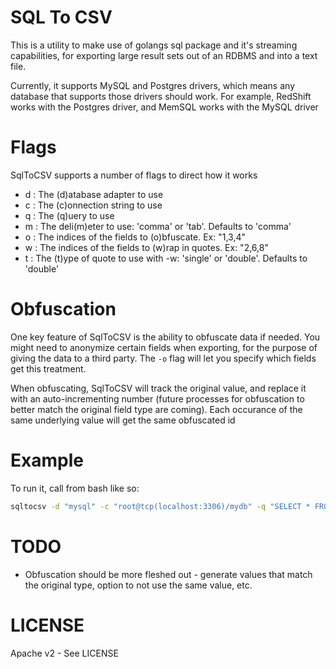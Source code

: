 SQL To CSV
============

This is a utility to make use of golangs sql package and it's streaming capabilities,
for exporting large result sets out of an RDBMS and into a text file.

Currently, it supports MySQL and Postgres drivers, which means any database that
supports those drivers should work. For example, RedShift works with the Postgres driver,
and MemSQL works with the MySQL driver

Flags
=====

SqlToCSV supports a number of flags to direct how it works

* d : The (d)atabase adapter to use
* c : The (c)onnection string to use
* q : The (q)uery to use
* m : The deli(m)eter to use: 'comma' or 'tab'. Defaults to 'comma'
* o : The indices of the fields to (o)bfuscate. Ex: "1,3,4"
* w : The indices of the fields to (w)rap in quotes. Ex: "2,6,8"
* t : The (t)ype of quote to use with -w: 'single' or 'double'. Defaults to 'double'

Obfuscation
===========
One key feature of SqlToCSV is the ability to obfuscate data if needed. You might need
to anonymize certain fields when exporting, for the purpose of giving the data to a
third party. The `-o` flag will let you specify which fields get this treatment.

When obfuscating, SqlToCSV will track the original value, and replace it with an
auto-incrementing number (future processes for obfuscation to better match the original
field type are coming). Each occurance of the same underlying value will get the same
obfuscated id

Example
========
To run it, call from bash like so:

```bash
sqltocsv -d "mysql" -c "root@tcp(localhost:3306)/mydb" -q "SELECT * FROM table" > outfile.csv
```

TODO
=====
* Obfuscation should be more fleshed out - generate values that match the original type, option to not use the same value, etc.

LICENSE
=========
Apache v2 - See LICENSE
